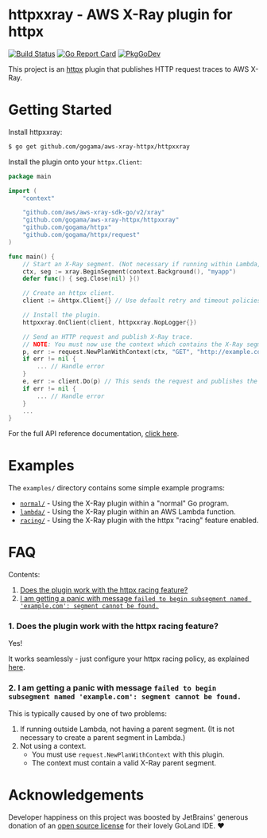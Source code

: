 httpxxray - AWS X-Ray plugin for httpx
======================================

[![Build Status](https://travis-ci.org/gogama/aws-xray-httpx.svg)](https://travis-ci.com/gogama/aws-xray-httpx) [![Go Report Card](https://goreportcard.com/badge/github.com/gogama/aws-xray-httpx/httpxxray)](https://goreportcard.com/report/github.com/gogama/aws-xray-httpx/httpxxray) [![PkgGoDev](https://pkg.go.dev/badge/github.com/gogama/aws-xray-httpx/httpxxray)](https://pkg.go.dev/github.com/gogama/aws-xray-httpx/httpxxray)

This project is an [httpx](https://github.com/gogama/httpx) plugin that
publishes HTTP request traces to AWS X-Ray.

Getting Started
===============

Install httpxxray:

```sh
$ go get github.com/gogama/aws-xray-httpx/httpxxray
```

Install the plugin onto your `httpx.Client`:

```go
package main

import (
	"context"

	"github.com/aws/aws-xray-sdk-go/v2/xray"
	"github.com/gogama/aws-xray-httpx/httpxxray"
	"github.com/gogama/httpx"
	"github.com/gogama/httpx/request"
)

func main() {
	// Start an X-Ray segment. (Not necessary if running within Lambda, see examples/lambda.)
	ctx, seg := xray.BeginSegment(context.Background(), "myapp")
	defer func() { seg.Close(nil) }()

	// Create an httpx client.
	client := &httpx.Client{} // Use default retry and timeout policies

	// Install the plugin.
	httpxxray.OnClient(client, httpxxray.NopLogger{})

	// Send an HTTP request and publish X-Ray trace.
	// NOTE: You must now use the context which contains the X-Ray segment!
	p, err := request.NewPlanWithContext(ctx, "GET", "http://example.com", nil)
	if err != nil {
		... // Handle error
	}
	e, err := client.Do(p) // This sends the request and publishes the plan to X-Ray.
	if err != nil {
		... // Handle error
	}
	...
}
```

For the full API reference documentation, [click here](https://pkg.go.dev/github.com/gogama/aws-xray-httpx/httpxxray).

Examples
========

The `examples/` directory contains some simple example programs:

- [`normal/`](example/normal) - Using the X-Ray plugin within a "normal" Go program.
- [`lambda/`](example/lambda) - Using the X-Ray plugin within an AWS Lambda function.
- [`racing/`](example/racing) - Using the X-Ray plugin with the httpx "racing" feature enabled.

FAQ
===

Contents:

1. [Does the plugin work with the httpx racing feature?](#1-does-the-plugin-work-with-the-httpx-racing-feature)
2. [I am getting a panic with message `failed to begin subsegment named 'example.com': segment cannot be found.`](#2-i-am-getting-a-panic-with-message-failed-to-begin-subsegment-named-examplecom-segment-cannot-be-found)

### 1. Does the plugin work with the httpx racing feature?

Yes!

It works seamlessly - just configure your httpx racing policy, as explained
[here](https://pkg.go.dev/github.com/gogama/httpx#readme-concurrent-requests-racing).

### 2. I am getting a panic with message `failed to begin subsegment named 'example.com': segment cannot be found.`

This is typically caused by one of two problems:

1. If running outside Lambda, not having a parent segment. (It is not necessary
   to create a parent segment in Lambda.)
2. Not using a context.
    - You must use `request.NewPlanWithContext` with this plugin.
    - The context must contain a valid X-Ray parent segment.

Acknowledgements
================

Developer happiness on this project was boosted by JetBrains' generous donation
of an [open source license](https://www.jetbrains.com/opensource/) for their
lovely GoLand IDE. ❤
